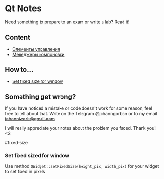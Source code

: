 # Qt Notes
Need something to prepare to an exam or write a lab? Read it! 

## Content
- [Элементы управления](controls.md)
- [Менеджеры компоновки](layout_managers.md)

## How to...
- [Set fixed size for window](#fixed-size)

## Something get wrong?
If you have noticed a mistake or code doesn't work for some reason, feel free to tell about that. Write on the Telegram @johanngorban or to my email johanniwork@gmail.com

I will really appreciate your notes about the problem you faced. Thank you! <3


#fixed-size
### Set fixed sized for window
Use method `QWidget::setFixedSize(height_pix, width_pix)` for your widget to set fixed in pixels